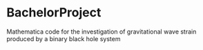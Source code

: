 # BachelorProject
Mathematica code for the investigation of gravitational wave strain produced by a binary black hole system
